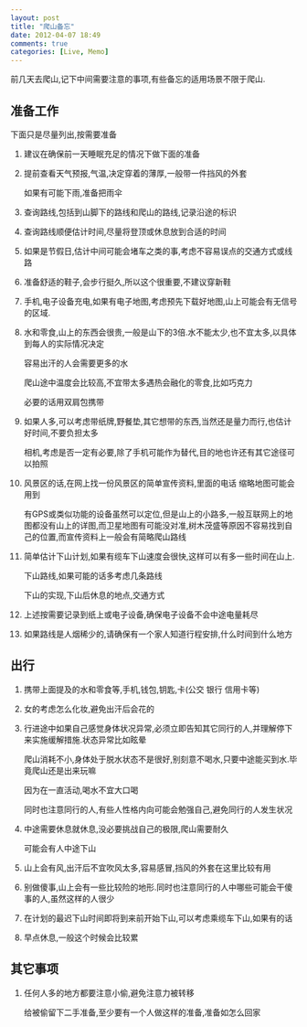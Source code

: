 ```yaml
---
layout: post
title: "爬山备忘"
date: 2012-04-07 18:49
comments: true
categories: [Live, Memo]
---
```


前几天去爬山,记下中间需要注意的事项,有些备忘的适用场景不限于爬山.


准备工作
--------

下面只是尽量列出,按需要准备

<!--more -->

1.  建议在确保前一天睡眠充足的情况下做下面的准备

1.  提前查看天气预报,气温,决定穿着的薄厚,一般带一件挡风的外套

    如果有可能下雨,准备把雨伞

1.  查询路线,包括到山脚下的路线和爬山的路线,记录沿途的标识

1.  查询路线顺便估计时间,尽量将登顶或休息放到合适的时间

1.  如果是节假日,估计中间可能会堵车之类的事,考虑不容易误点的交通方式或线路

1.  准备舒适的鞋子,会步行挺久,所以这个很重要,不建议穿新鞋

1.  手机,电子设备充电,如果有电子地图,考虑预先下载好地图,山上可能会有无信号的区域.

1.  水和零食,山上的东西会很贵,一般是山下的3倍.水不能太少,也不宜太多,以具体到每人的实际情况决定

    容易出汗的人会需要更多的水
    
    爬山途中温度会比较高,不宜带太多遇热会融化的零食,比如巧克力
    
    必要的话用双肩包携带

1.  如果人多,可以考虑带纸牌,野餐垫,其它想带的东西,当然还是量力而行,也估计好时间,不要负担太多
   
    相机,考虑是否一定有必要,除了手机可能作为替代,目的地也许还有其它途径可以拍照

1.  风景区的话,在网上找一份风景区的简单宣传资料,里面的电话 缩略地图可能会用到
    
    有GPS或类似功能的设备虽然可以定位,但是山上的小路多,一般互联网上的地图都没有山上的详图,而卫星地图有可能没对准,树木茂盛等原因不容易找到自己的位置,而宣传资料上一般会有简略爬山路线

1.  简单估计下山计划,如果有缆车下山速度会很快,这样可以有多一些时间在山上.

    下山路线,如果可能的话多考虑几条路线

    下山的实现,下山后休息的地点,交通方式

1.  上述按需要记录到纸上或电子设备,确保电子设备不会中途电量耗尽

1.  如果路线是人烟稀少的,请确保有一个家人知道行程安排,什么时间到什么地方


出行
----

1.  携带上面提及的水和零食等,手机,钱包,钥匙,卡(公交 银行 信用卡等)

1.  女的考虑怎么化妆,避免出汗后会花的

1.  行进途中如果自己感觉身体状况异常,必须立即告知其它同行的人,并理解停下来实施缓解措施.状态异常比如眩晕

    爬山消耗不小,身体处于脱水状态不是很好,别刻意不喝水,只要中途能买到水.毕竟爬山还是出来玩嘛

    因为在一直活动,喝水不宜大口喝

    同时也注意同行的人,有些人性格内向可能会勉强自己,避免同行的人发生状况

1.  中途需要休息就休息,没必要挑战自己的极限,爬山需要耐久
    
    可能会有人中途下山

1.  山上会有风,出汗后不宜吹风太多,容易感冒,挡风的外套在这里比较有用

1.  别做傻事,山上会有一些比较险的地形.同时也注意同行的人中哪些可能会干傻事的人,虽然这样的人很少

1.  在计划的最迟下山时间即将到来前开始下山,可以考虑乘缆车下山,如果有的话

1.  早点休息,一般这个时候会比较累


其它事项
--------

1. 任何人多的地方都要注意小偷,避免注意力被转移

   给被偷留下二手准备,至少要有一个人做这样的准备,准备如怎么回家




